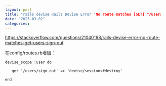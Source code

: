 ```yaml
---
layout: post
title: "rails devise Rails Devise Error "No route matches [GET] "/users/sign_out"""
date: "2023-03-02"
categories: 
---
```

<p><a href="https://stackoverflow.com/questions/21040168/rails-devise-error-no-route-matches-get-users-sign-out">https://stackoverflow.com/questions/21040168/rails-devise-error-no-route-matches-get-users-sign-out</a></p>

<p>在config/routes.rb增加：</p>

<pre>
<code>devise_scope :user do&nbsp;&nbsp;

&nbsp;&nbsp; get &#39;/users/sign_out&#39; =&gt; &#39;devise/sessions#destroy&#39;

end </code></pre>

